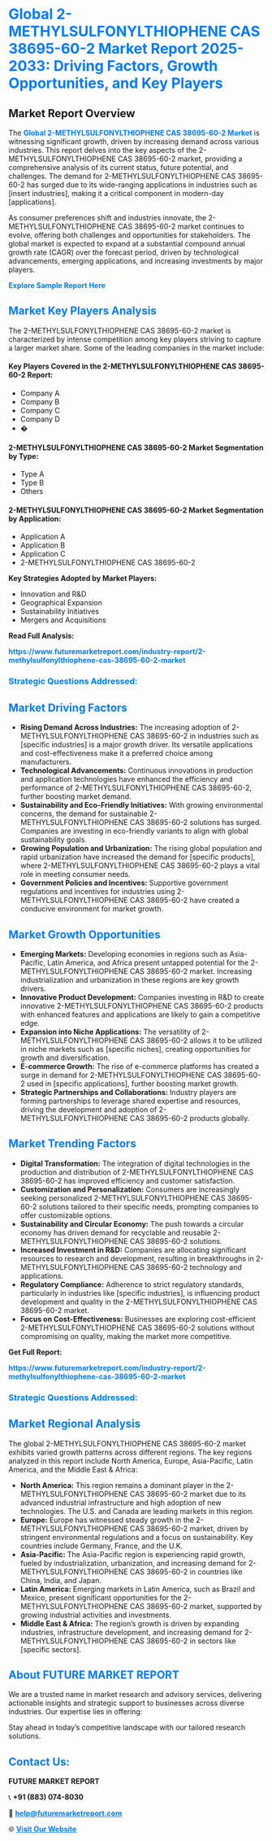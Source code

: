 <h1 style="color: #007BFF;">Global 2-METHYLSULFONYLTHIOPHENE CAS 38695-60-2 Market Report 2025-2033: Driving Factors, Growth Opportunities, and Key Players</h1>

<section id="overview">
<h2>Market Report Overview</h2>
<p>The <a href="https://www.futuremarketreport.com/industry-report/2-methylsulfonylthiophene-cas-38695-60-2-market" style="color: #007BFF; text-decoration: none;"><strong>Global 2-METHYLSULFONYLTHIOPHENE CAS 38695-60-2 Market</strong></a> is witnessing significant growth, driven by increasing demand across various industries. This report delves into the key aspects of the 2-METHYLSULFONYLTHIOPHENE CAS 38695-60-2 market, providing a comprehensive analysis of its current status, future potential, and challenges. The demand for 2-METHYLSULFONYLTHIOPHENE CAS 38695-60-2 has surged due to its wide-ranging applications in industries such as [insert industries], making it a critical component in modern-day [applications].</p>
<p>As consumer preferences shift and industries innovate, the 2-METHYLSULFONYLTHIOPHENE CAS 38695-60-2 market continues to evolve, offering both challenges and opportunities for stakeholders. The global market is expected to expand at a substantial compound annual growth rate (CAGR) over the forecast period, driven by technological advancements, emerging applications, and increasing investments by major players.</p>
</section>

<section id="overview">
<p><a href="https://www.futuremarketreport.com/request-sample/reportId=116614" style="color: #007BFF; text-decoration: none;"><strong>Explore Sample Report Here</strong></a></p>
</section>

<section id="key-players">
<h2 style="color: #007BFF;">Market Key Players Analysis</h2>
<p>The 2-METHYLSULFONYLTHIOPHENE CAS 38695-60-2 market is characterized by intense competition among key players striving to capture a larger market share. Some of the leading companies in the market include:</p>
<h4>Key Players Covered in the 2-METHYLSULFONYLTHIOPHENE CAS 38695-60-2 Report:</h4>
<ul><li>Company A</li><li>Company B</li><li>Company C</li><li>Company D</li><li>�</li></ul>
<h4>2-METHYLSULFONYLTHIOPHENE CAS 38695-60-2 Market Segmentation by Type:</h4>
<ul><li>Type A</li><li>Type B</li><li>Others</li></ul>

<h4>2-METHYLSULFONYLTHIOPHENE CAS 38695-60-2 Market Segmentation by Application:</h4>
<ul><li>Application A</li><li>Application B</li><li>Application C</li><li>2-METHYLSULFONYLTHIOPHENE CAS 38695-60-2</li></ul>
<p><strong>Key Strategies Adopted by Market Players:</strong></p>
<ul>
<li>Innovation and R&D</li>
<li>Geographical Expansion</li>
<li>Sustainability Initiatives</li>
<li>Mergers and Acquisitions</li>
</ul>
</section>

<section>
<p><strong>Read Full Analysis: </strong></p><a href="https://www.futuremarketreport.com/industry-report/2-methylsulfonylthiophene-cas-38695-60-2-market" style="color: #007BFF; text-decoration: none;"><strong>https://www.futuremarketreport.com/industry-report/2-methylsulfonylthiophene-cas-38695-60-2-market</strong></a>
<h3 style="color: #007BFF;">Strategic Questions Addressed:</h3>
</section>

<section id="driving-factors">
<h2 style="color: #007BFF;">Market Driving Factors</h2>
<ul>
<li><strong>Rising Demand Across Industries:</strong> The increasing adoption of 2-METHYLSULFONYLTHIOPHENE CAS 38695-60-2 in industries such as [specific industries] is a major growth driver. Its versatile applications and cost-effectiveness make it a preferred choice among manufacturers.</li>
<li><strong>Technological Advancements:</strong> Continuous innovations in production and application technologies have enhanced the efficiency and performance of 2-METHYLSULFONYLTHIOPHENE CAS 38695-60-2, further boosting market demand.</li>
<li><strong>Sustainability and Eco-Friendly Initiatives:</strong> With growing environmental concerns, the demand for sustainable 2-METHYLSULFONYLTHIOPHENE CAS 38695-60-2 solutions has surged. Companies are investing in eco-friendly variants to align with global sustainability goals.</li>
<li><strong>Growing Population and Urbanization:</strong> The rising global population and rapid urbanization have increased the demand for [specific products], where 2-METHYLSULFONYLTHIOPHENE CAS 38695-60-2 plays a vital role in meeting consumer needs.</li>
<li><strong>Government Policies and Incentives:</strong> Supportive government regulations and incentives for industries using 2-METHYLSULFONYLTHIOPHENE CAS 38695-60-2 have created a conducive environment for market growth.</li>
</ul>
</section>

<section id="growth-opportunities">
<h2 style="color: #007BFF;">Market Growth Opportunities</h2>
<ul>
<li><strong>Emerging Markets:</strong> Developing economies in regions such as Asia-Pacific, Latin America, and Africa present untapped potential for the 2-METHYLSULFONYLTHIOPHENE CAS 38695-60-2 market. Increasing industrialization and urbanization in these regions are key growth drivers.</li>
<li><strong>Innovative Product Development:</strong> Companies investing in R&D to create innovative 2-METHYLSULFONYLTHIOPHENE CAS 38695-60-2 products with enhanced features and applications are likely to gain a competitive edge.</li>
<li><strong>Expansion into Niche Applications:</strong> The versatility of 2-METHYLSULFONYLTHIOPHENE CAS 38695-60-2 allows it to be utilized in niche markets such as [specific niches], creating opportunities for growth and diversification.</li>
<li><strong>E-commerce Growth:</strong> The rise of e-commerce platforms has created a surge in demand for 2-METHYLSULFONYLTHIOPHENE CAS 38695-60-2 used in [specific applications], further boosting market growth.</li>
<li><strong>Strategic Partnerships and Collaborations:</strong> Industry players are forming partnerships to leverage shared expertise and resources, driving the development and adoption of 2-METHYLSULFONYLTHIOPHENE CAS 38695-60-2 products globally.</li>
</ul>
</section>

<section id="trending-factors">
<h2 style="color: #007BFF;">Market Trending Factors</h2>
<ul>
<li><strong>Digital Transformation:</strong> The integration of digital technologies in the production and distribution of 2-METHYLSULFONYLTHIOPHENE CAS 38695-60-2 has improved efficiency and customer satisfaction.</li>
<li><strong>Customization and Personalization:</strong> Consumers are increasingly seeking personalized 2-METHYLSULFONYLTHIOPHENE CAS 38695-60-2 solutions tailored to their specific needs, prompting companies to offer customizable options.</li>
<li><strong>Sustainability and Circular Economy:</strong> The push towards a circular economy has driven demand for recyclable and reusable 2-METHYLSULFONYLTHIOPHENE CAS 38695-60-2 solutions.</li>
<li><strong>Increased Investment in R&D:</strong> Companies are allocating significant resources to research and development, resulting in breakthroughs in 2-METHYLSULFONYLTHIOPHENE CAS 38695-60-2 technology and applications.</li>
<li><strong>Regulatory Compliance:</strong> Adherence to strict regulatory standards, particularly in industries like [specific industries], is influencing product development and quality in the 2-METHYLSULFONYLTHIOPHENE CAS 38695-60-2 market.</li>
<li><strong>Focus on Cost-Effectiveness:</strong> Businesses are exploring cost-efficient 2-METHYLSULFONYLTHIOPHENE CAS 38695-60-2 solutions without compromising on quality, making the market more competitive.</li>
</ul>
</section>

<section>
<p><strong>Get Full Report: </strong></p><a href="https://www.futuremarketreport.com/industry-report/2-methylsulfonylthiophene-cas-38695-60-2-market" style="color: #007BFF; text-decoration: none;"><strong>https://www.futuremarketreport.com/industry-report/2-methylsulfonylthiophene-cas-38695-60-2-market</strong></a>
<h3 style="color: #007BFF;">Strategic Questions Addressed:</h3>
</section>


<section id="regional-analysis">
<h2 style="color: #007BFF;">Market Regional Analysis</h2>
<p>The global 2-METHYLSULFONYLTHIOPHENE CAS 38695-60-2 market exhibits varied growth patterns across different regions. The key regions analyzed in this report include North America, Europe, Asia-Pacific, Latin America, and the Middle East & Africa:</p>
<ul>
<li><strong>North America:</strong> This region remains a dominant player in the 2-METHYLSULFONYLTHIOPHENE CAS 38695-60-2 market due to its advanced industrial infrastructure and high adoption of new technologies. The U.S. and Canada are leading markets in this region.</li>
<li><strong>Europe:</strong> Europe has witnessed steady growth in the 2-METHYLSULFONYLTHIOPHENE CAS 38695-60-2 market, driven by stringent environmental regulations and a focus on sustainability. Key countries include Germany, France, and the U.K.</li>
<li><strong>Asia-Pacific:</strong> The Asia-Pacific region is experiencing rapid growth, fueled by industrialization, urbanization, and increasing demand for 2-METHYLSULFONYLTHIOPHENE CAS 38695-60-2 in countries like China, India, and Japan.</li>
<li><strong>Latin America:</strong> Emerging markets in Latin America, such as Brazil and Mexico, present significant opportunities for the 2-METHYLSULFONYLTHIOPHENE CAS 38695-60-2 market, supported by growing industrial activities and investments.</li>
<li><strong>Middle East & Africa:</strong> The region’s growth is driven by expanding industries, infrastructure development, and increasing demand for 2-METHYLSULFONYLTHIOPHENE CAS 38695-60-2 in sectors like [specific sectors].</li>
</ul>
</section>

<footer>
<h2 style="color: #007BFF;">About FUTURE MARKET REPORT</h2>
<p>We are a trusted name in market research and advisory services, delivering actionable insights and strategic support to businesses across diverse industries. Our expertise lies in offering:</p>

<p>Stay ahead in today’s competitive landscape with our tailored research solutions.</p>

<h2 style="color: #007BFF;">Contact Us:</h2>
<p><strong>FUTURE MARKET REPORT</strong></p>
<p>📞 <strong>+91 (883) 074-8030</strong></p>
<p>📧 <strong><a href="mailto:help@futuremarketreport.com" style="color: #007BFF;">help@futuremarketreport.com</a></strong></p>
<p>🌐 <strong><a href="https://www.futuremarketreport.com/" style="color: #007BFF;">Visit Our Website</a></strong></p>
</footer>